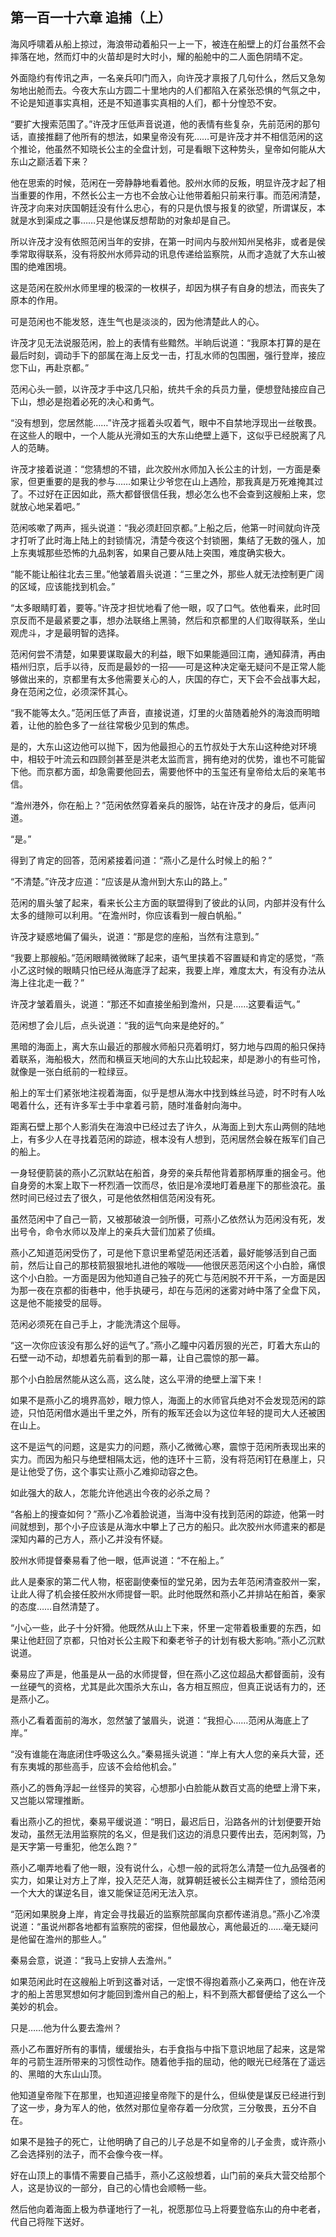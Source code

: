 ## 第一百一十六章 **追捕（上）**

海风呼啸着从船上掠过，海浪带动着船只一上一下，被连在船壁上的灯台虽然不会摔落在地，然而灯中的火苗却是时大时小，耀的船舱中的二人面色阴晴不定。

外面隐约有传讯之声，一名亲兵叩门而入，向许茂才禀报了几句什么，然后又急匆匆地出舱而去。今夜大东山方圆二十里地内的人们都陷入在紧张恐惧的气氛之中，不论是知道事实真相，还是不知道事实真相的人们，都十分惶恐不安。

“要扩大搜索范围了。”许茂才压低声音说道，他的表情有些复杂，先前范闲的那句话，直接推翻了他所有的想法，如果皇帝没有死……可是许茂才并不相信范闲的这个推论，他虽然不知晓长公主的全盘计划，可是看眼下这种势头，皇帝如何能从大东山之巅活着下来？

他在思索的时候，范闲在一旁静静地看着他。胶州水师的反叛，明显许茂才起了相当重要的作用，不然长公主一方也不会放心让他带着船只前来行事。而范闲清楚，许茂才向来对庆国朝廷没有什么忠心，有的只是仇恨与报复的欲望，所谓谋反，本就是水到渠成之事……只是他谋反想帮助的对象却是自己。

所以许茂才没有依照范闲当年的安排，在第一时间内与胶州知州吴格非，或者是侯季常取得联系，没有将胶州水师异动的讯息传递给监察院，从而才造就了大东山被围的绝难困境。

这是范闲在胶州水师里埋的极深的一枚棋子，却因为棋子有自身的想法，而丧失了原本的作用。

可是范闲也不能发怒，连生气也是淡淡的，因为他清楚此人的心。

许茂才见无法说服范闲，脸上的表情有些黯然。半晌后说道：“我原本打算的是在最后时刻，调动手下的部属在海上反戈一击，打乱水师的包围圈，强行登岸，接应您下山，再赴京都。”

范闲心头一颤，以许茂才手中这几只船，统共千余的兵员力量，便想登陆接应自己下山，想必是抱着必死的决心和勇气。

“没有想到，您居然能……”许茂才摇着头叹着气，眼中不自禁地浮现出一丝敬畏。在这些人的眼中，一个人能从光滑如玉的大东山绝壁上遁下，这似乎已经脱离了凡人的范畴。

许茂才接着说道：“您猜想的不错，此次胶州水师加入长公主的计划，一方面是秦家，但更重要的是我的参与……如果让少爷您在山上遇险，那我真是万死难掩其过了。不过好在正因如此，燕大都督很信任我，想必怎么也不会查到这艘船上来，您就放心地呆着吧。”

范闲咳嗽了两声，摇头说道：“我必须赶回京都。”上船之后，他第一时间就向许茂才打听了此时海上陆上的封锁情况，清楚今夜这个封锁圈，集结了无数的强人，加上东夷城那些恐怖的九品刺客，如果自己要从陆上突围，难度确实极大。

“能不能让船往北去三里。”他皱着眉头说道：“三里之外，那些人就无法控制更广阔的区域，应该能找到机会。”

“太多眼睛盯着，要等。”许茂才担忧地看了他一眼，叹了口气。依他看来，此时回京反而不是最紧要之事，想办法联络上黑骑，然后和京都里的人们取得联系，坐山观虎斗，才是最明智的选择。

范闲何尝不清楚，如果要谋取最大的利益，眼下如果能遁回江南，通知薛清，再由梧州归京，后手以待，反而是最妙的一招——可是这种决定毫无疑问不是正常人能够做出来的，京都里有太多他需要关心的人，庆国的存亡，天下会不会战事大起，身在范闲之位，必须深怀其心。

“我不能等太久。”范闲压低了声音，直接说道，灯里的火苗随着舱外的海浪而明暗着，让他的脸色多了一丝往常极少见到的焦虑。

是的，大东山这边他可以抛下，因为他最担心的五竹叔处于大东山这种绝对环境中，相较于叶流云和四顾剑甚至是洪老太监而言，拥有绝对的优势，谁也不可能留下他。而京都方面，却急需要他回去，需要他怀中的玉玺还有皇帝给太后的亲笔书信。

“澹州港外，你在船上？”范闲依然穿着亲兵的服饰，站在许茂才的身后，低声问道。

“是。”

得到了肯定的回答，范闲紧接着问道：“燕小乙是什么时候上的船？”

“不清楚。”许茂才应道：“应该是从澹州到大东山的路上。”

范闲的眉头皱了起来，看来长公主方面的联盟得到了彼此的认同，内部并没有什么太多的缝隙可以利用。“在澹州时，你应该看到一艘白帆船。”

许茂才疑惑地偏了偏头，说道：“那是您的座船，当然有注意到。”

“我要上那艘船。”范闲眼睛微微眯了起来，语气里挟着不容置疑和肯定的感觉，“燕小乙这时候的眼睛只怕已经从海底浮了起来，我要上岸，难度太大，有没有办法从海上往北走一截？”

许茂才皱着眉头，说道：“那还不如直接坐船到澹州，只是……这要看运气。”

范闲想了会儿后，点头说道：“我的运气向来是绝好的。”

黑暗的海面上，离大东山最近的那艘水师船只亮着明灯，努力地与四周的船只保持着联系，海船极大，然而和横亘天地间的大东山比较起来，却是渺小的有些可怜，就像是一张白纸前的一粒绿豆。

船上的军士们紧张地注视着海面，似乎是想从海水中找到蛛丝马迹，时不时有人吆喝着什么，还有许多军士手中拿着弓箭，随时准备射向海中。

距离石壁上那个人影消失在海浪中已经过去了许久，从海面上到大东山两侧的陆地上，有多少人在寻找着范闲的踪迹，根本没有人想到，范闲居然会躲在叛军们自己的船上。

一身轻便箭装的燕小乙沉默站在船首，身旁的亲兵帮他背着那柄厚重的捆金弓。他自身旁的木案上取下一杯烈酒一饮而尽，依旧是冷漠地盯着悬崖下的那些浪花。虽然时间已经过去了很久，可是他依然相信范闲没有死。

虽然范闲中了自己一箭，又被那破浪一剑所慑，可燕小乙依然认为范闲没有死，发出号令，命令水师以及岸上的亲兵大营们加紧了侦缉。

燕小乙知道范闲受伤了，可是他下意识里希望范闲还活着，最好能够活到自己面前，然后让自己的那枝箭狠狠地扎进他的喉咙——他很厌恶范闲这个小白脸，痛恨这个小白脸。一方面是因为他知道自己独子的死亡与范闲脱不开干系，一方面是因为那一夜在京都的街巷中，他手执硬弓，却在与范闲的迷雾对峙中落了全盘下风，这是他不能接受的屈辱。

范闲必须死在自己手上，才能洗清这个屈辱。

“这一次你应该没有那么好的运气了。”燕小乙瞳中闪着厉狠的光芒，盯着大东山的石壁一动不动，却想着先前看到的那一幕，让自己震惊的那一幕。

那个小白脸居然能从这么高，这么陡，这么平滑的绝壁上溜下来！

如果不是燕小乙的境界高妙，眼力惊人，海面上的水师官兵绝对不会发现范闲的踪迹，只怕范闲借水遁出千里之外，所有的叛军还会以为这位年轻的提司大人还被困在山上。

这不是运气的问题，这是实力的问题，燕小乙微微心寒，震惊于范闲所表现出来的实力。而因为船只与绝壁相隔太远，他的连环十三箭，没有将范闲钉在悬崖上，只是让他受了伤，这个事实让燕小乙难抑动容之色。

如此强大的敌人，怎能允许他逃出今夜的必杀之局？

“各船上的搜查如何？”燕小乙冷着脸说道，当海中没有找到范闲的踪迹，他第一时间就想到，那个小子应该是从海水中攀上了己方的船只。此次胶州水师遣来的都是深知内幕的己方人，燕小乙并没有怀疑。

胶州水师提督秦易看了他一眼，低声说道：“不在船上。”

此人是秦家的第二代人物，枢密副使秦恒的堂兄弟，因为去年范闲清查胶州一案，让此人得了机会接任胶州水师提督一职。此时他既然和燕小乙并排站在船首，秦家的态度……自然清楚了。

“小心一些，此子十分奸猾。他既然从山上下来，怀里一定带着极重要的东西，如果让他赶回了京都，只怕对长公主殿下和秦老爷子的计划有极大影响。”燕小乙沉默说道。

秦易应了声是，他虽是从一品的水师提督，但在燕小乙这位超品大都督面前，没有一丝硬气的资格，尤其是此次围杀大东山，各方相互照应，但真正说话有力的，还是燕小乙。

燕小乙看着面前的海水，忽然皱了皱眉头，说道：“我担心……范闲从海底上了岸。”

“没有谁能在海底闭住呼吸这么久。”秦易摇头说道：“岸上有大人您的亲兵大营，还有东夷城的那些高手，应该不会给他机会。”

燕小乙的唇角浮起一丝怪异的笑容，心想那小白脸能从数百丈高的绝壁上滑下来，又岂能以常理推断。

看出燕小乙的担忧，秦易平缓说道：“明日，最迟后日，沿路各州的计划便要开始发动，虽然无法用监察院的名义，但是我们这边的消息只要传出去，范闲刺驾，乃是天字第一号重犯，他怎么跑？”

燕小乙嘲弄地看了他一眼，没有说什么，心想一般的武将怎么清楚一位九品强者的实力，如果让对方上了岸，投入茫茫人海，就算朝廷被长公主糊弄住了，颁给范闲一个大大的谋逆名目，谁又能保证范闲无法入京。

“范闲如果脱身上岸，肯定会寻找最近的监察院部属向京都传递消息。”燕小乙冷漠说道：“虽说州郡各地都有监察院的密探，但他最放心，离他最近的……毫无疑问是他留在澹州的那些人。”

秦易会意，说道：“我马上安排人去澹州。”

如果范闲此时在这艘船上听到这番对话，一定恨不得抱着燕小乙亲两口，他在许茂才的船上苦思冥想如何才能回到澹州自己的船上，料不到燕大都督便给了这么一个美妙的机会。

只是……他为什么要去澹州？

燕小乙布置好所有的事情，缓缓抬头，右手食指与中指下意识地屈了起来，这是常年的弓箭生涯所带来的习惯性动作。随着他手指的屈动，他的眼光已经落在了遥远的、黑暗的大东山山顶。

他知道皇帝陛下在那里，也知道迎接皇帝陛下的是什么，但纵使是谋反已经进行到了这一步，身为军人的他，依然对那位皇帝存着一分欣赏，三分敬畏，五分不自在。

如果不是独子的死亡，让他明确了自己的儿子总是不如皇帝的儿子金贵，或许燕小乙会选择别的法子，而不会像今夜一样。

好在山顶上的事情不需要自己插手，燕小乙这般想着，山门前的亲兵大营交给那个人，这是协议的一部分，自己的心情也会顺畅一些。

然后他向着海面上极为恭谨地行了一礼，祝愿那位马上将要登临东山的舟中老者，代自己将陛下送好。

